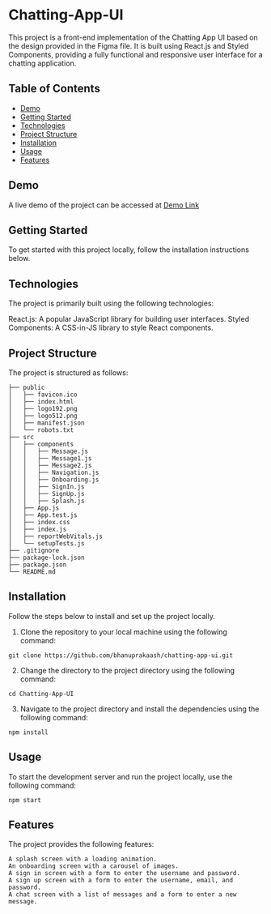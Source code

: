 # Chatting-App-UI

This project is a front-end implementation of the Chatting App UI based on the design provided in the Figma file. It is built using React.js and Styled Components, providing a fully functional and responsive user interface for a chatting application.

## Table of Contents

 - [Demo](#demo)
 - [Getting Started](#getting-started)
 - [Technologies](#technologies)
 - [Project Structure](#project-structure)
 - [Installation](#installation)
 - [Usage](#usage)
 - [Features](#features)

## Demo
A live demo of the project can be accessed at [Demo Link](https://chatting-app-5hbm6009m-bhanuprakaash.vercel.app/)

## Getting Started
To get started with this project locally, follow the installation instructions below.

## Technologies

The project is primarily built using the following technologies:

React.js: A popular JavaScript library for building user interfaces.
Styled Components: A CSS-in-JS library to style React components.

## Project Structure

The project is structured as follows:

```
├── public
│   ├── favicon.ico
│   ├── index.html
│   ├── logo192.png
│   ├── logo512.png
│   ├── manifest.json
│   └── robots.txt
├── src
│   ├── components
│   │   ├── Message.js
│   │   ├── Message1.js
│   │   ├── Message2.js
│   │   ├── Navigation.js
│   │   ├── Onboarding.js
│   │   ├── SignIn.js
│   │   ├── SignUp.js
│   │   ├── Splash.js 
│   ├── App.js
│   ├── App.test.js
│   ├── index.css
│   ├── index.js
│   ├── reportWebVitals.js
│   └── setupTests.js
├── .gitignore
├── package-lock.json
├── package.json
└── README.md
```

## Installation
Follow the steps below to install and set up the project locally.

1. Clone the repository to your local machine using the following command:
```
git clone https://github.com/bhanuprakaash/chatting-app-ui.git
```

2. Change the directory to the project directory using the following command:
```
cd Chatting-App-UI
```

3. Navigate to the project directory and install the dependencies using the following command:
```
npm install
```

## Usage

To start the development server and run the project locally, use the following command:
```
npm start
```

## Features

The project provides the following features:

    A splash screen with a loading animation.
    An onboarding screen with a carousel of images.
    A sign in screen with a form to enter the username and password.
    A sign up screen with a form to enter the username, email, and password.
    A chat screen with a list of messages and a form to enter a new message.

